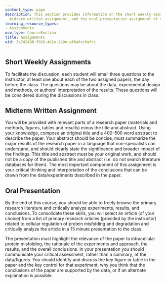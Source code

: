 ```yaml
---
content_type: page
description: This section provides information on the short weekly assignments, the
  midterm written assignment, and the oral presentation assignment of the course.
learning_resource_types:
- Assignments
ocw_type: CourseSection
title: Assignments
uid: 3a742488-f026-4d2e-2a9e-af6a6cc0afcc
---
```


Short Weekly Assignments
------------------------

To facilitate the discussion, each student will email three questions to the instructor, at least one about each of the two assigned papers, the day before the class. The questions may be about the data, experimental design and methods, or authors' interpretation of the results. These questions will be considered during the discussions in class.

Midterm Written Assignment
--------------------------

You will be provided with relevant parts of a research paper (materials and methods, figures, tables and results) minus the title and abstract. Using your knowledge, compose an original title and a 400–500 word abstract to describe the paper. Your abstract should be concise, must summarize the major results of the research paper in a language that non-specialists can understand, and should clearly state the significance and broader impact of the findings. This title and abstract must be your original work, and should not be a copy of the published title and abstract (i.e. do not search literature databases for them). The most important component of this assignment is your critical thinking and interpretation of the conclusions that can be drawn from the data/experiments described in the paper.

Oral Presentation
-----------------

By the end of this course, you should be able to freely browse the primary research literature and critically analyze experiments, results, and conclusions. To consolidate these skills, you will select an article (of your choice) from a list of primary research articles (provided by the instructor) related to cellular regulation of protein misfolding and degradation and critically analyze the article in a 15 minute presentation to the class.

The presentation must highlight the relevance of the paper to intracellular protein misfolding, the rationale of the experiments and approach, the results, and the overall conclusions. In your presentation you should communicate your critical assessment, rather than a summary, of the data/figures. You should identify and discuss the key figure or table in the paper and the key control for that experiment, why you think that the conclusions of the paper are supported by the data, or if an alternate explanation is possible.